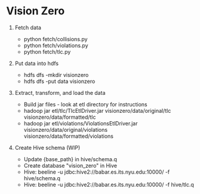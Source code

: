 # Vision Zero

1. Fetch data
	* python fetch/collisions.py
	* python fetch/violations.py
	* python fetch/tlc.py

2. Put data into hdfs
	* hdfs dfs -mkdir visionzero
	* hdfs dfs -put data visionzero

3. Extract, transform, and load the data
	* Build jar files - look at etl directory for instructions
	* hadoop jar etl/tlc/TlcEtlDriver.jar visionzero/data/original/tlc visionzero/data/formatted/tlc
	* hadoop jar etl/violations/ViolationsEtlDriver.jar visionzero/data/original/violations visionzero/data/formatted/violations

4. Create Hive schema (WIP)
	* Update {base_path} in hive/schema.q
	* Create database "vision_zero" in Hive
	* Hive: beeline -u jdbc:hive2://babar.es.its.nyu.edu:10000/ -f hive/schema.q
	* Hive: beeline -u jdbc:hive2://babar.es.its.nyu.edu:10000/ -f hive/tlc.q